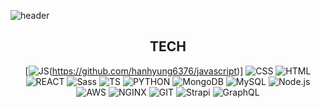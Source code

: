 ![header](https://capsule-render.vercel.app/api?type=slice&color=auto&height=300&section=header&text=Hanhyung%20&fontSize=90)

<div align=center>

## TECH

[![JS](https://img.shields.io/badge/JavaScript-F7DF1E?style=flat-square&logo=JavaScript&logoColor=black)(https://github.com/hanhyung6376/javascript)]
![CSS](https://img.shields.io/badge/CSS3-1572B6?style=flat-square&logo=CSS3&logoColor=white)
![HTML](https://img.shields.io/badge/HTML5-E34F26?style=flat-square&logo=HTML5&logoColor=white)
![REACT](https://img.shields.io/badge/REACT-61DAFB?style=flat-square&logo=React&logoColor=black)
![Sass](https://img.shields.io/badge/Sass-CC6699?style=flat-square&logo=Sass&logoColor=white)
![TS](https://img.shields.io/badge/TypeScript-3178c6?style=flat-square&logo=TypeScript&logoColor=white)
![PYTHON](https://img.shields.io/badge/Python-3776AB?style=flat-square&logo=Python&logoColor=white)
![MongoDB](https://img.shields.io/badge/MongDB-47A248?style=flat-square&logo=MongoDB&logoColor=black)
![MySQL](https://img.shields.io/badge/MySQL-4479AQ?style=flat-square&logo=MySQL&logoColor=black)
![Node.js](https://img.shields.io/badge/Node.js-339933?style=flat-square&logo=Node.js&logoColor=white)
![AWS](https://img.shields.io/badge/AWS-232F3E?style=flat-square&logo=amazonAWS&logoColor=white)
![NGINX](https://img.shields.io/badge/NGINX-009639?style=flat-square&logo=NGINX&logoColor=white)
![GIT](https://img.shields.io/badge/GIT-181717?style=flat-square&logo=Github&logoColor=white)
![Strapi](https://img.shields.io/badge/Strapi-2F2E8B?style=flat-square&logo=Strapi&logoColor=white)
![GraphQL](https://img.shields.io/badge/GraphQL-E10098?style=flat-square&logo=GraphQL&logoColor=white)

</div>
